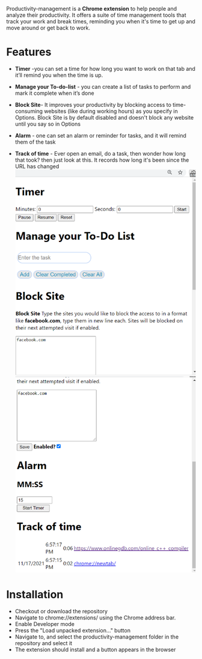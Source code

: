 Productivity-management is a **Chrome extension** to help people and analyze their productivity. It offers a suite of time management tools that track your work and break times, reminding you when it's time to get up and move around or get back to work.
# Features
* **Timer** -you can set a time for how long you want to work on that tab and it’ll remind you when the time is up.

* **Manage your To-do-list** - you can create a list of tasks to perform and mark it complete when it’s done
* **Block Site**- It improves your productivity by blocking access to time-consuming websites (like during working hours) as you specify in Options. Block Site is by default disabled and doesn't block any website until you say so in Options
* **Alarm** - one can set an alarm or reminder for tasks, and it will remind them of the task
* **Track of time** - Ever open an email, do a task, then wonder how long that took? then just look at this. It records how long it's been since the URL has changed
 ![image1](https://github.com/Aditi760/productivity-management/blob/main/productivity-management/screenshorts%20folder/productivity%20management1.png)
 ![image2](https://github.com/Aditi760/productivity-management/blob/main/productivity-management/screenshorts%20folder/productivity%20management%202.png)
 
 
 
 
 # Installation
 * Checkout or download the repository
 * Navigate to chrome://extensions/ using the Chrome address bar.
 * Enable Developer mode
 * Press the "Load unpacked extension..." button
 * Navigate to, and select the productivity-management folder in the repository and select it
 * The extension should install and a button appears in the browser
